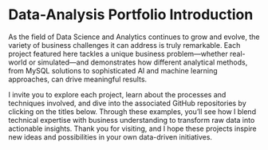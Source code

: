 # Data-Analysis Portfolio Introduction

As the field of Data Science and Analytics continues to grow and evolve, the variety of business challenges it can address is truly remarkable. Each project featured here tackles a unique business problem—whether real-world or simulated—and demonstrates how different analytical methods, from MySQL solutions to sophisticated AI and machine learning approaches, can drive meaningful results.

I invite you to explore each project, learn about the processes and techniques involved, and dive into the associated GitHub repositories by clicking on the titles below. Through these examples, you’ll see how I blend technical expertise with business understanding to transform raw data into actionable insights. Thank you for visiting, and I hope these projects inspire new ideas and possibilities in your own data-driven initiatives.
